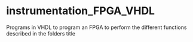 # instrumentation_FPGA_VHDL
Programs in VHDL to program an FPGA to perform the different functions described in the folders title 

